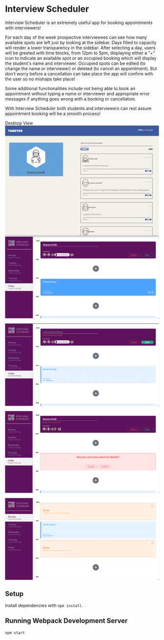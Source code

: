 # Interview Scheduler

Interview Scheduler is an extremely useful app for booking appointments with interviewers! 

For each day of the week prospective interviewees can see how many available spots are left just by looking at the sidebar. Days filled to capacity will render a lower transparency in the sidebar. After selecting a day, users will be greeted with time blocks, from 12pm to 5pm, displaying either a "+" icon to indicate an available spot or an occupied booking which will display the student's name and interviewer. Occupied spots can be edited (to change the name or interviewer) or deleted (to cancel an appointment). But don't worry before a cancellation can take place the app will confirm with the user so no mishaps take place!

Some additional functionalities include not being able to book an appointment without typing a name or interviewer and appropriate error messages if anything goes wrong with a booking or cancellation.

With Interview Scheduler both students and interviewers can rest assure appointment booking will be a smooth process!

Desktop View 
!["Screenshot of Desktop view"](https://github.com/ShannaJSmith/tweeter/blob/master/docs/desktop-tweeter-view.png?raw=true)
!["Booking Appointments Form:"](https://github.com/ShannaJSmith/scheduler/blob/master/docs/BookingAppointmentForm.png?raw=true)

!["Warning Message For Submitting Without A Name:"](https://github.com/ShannaJSmith/scheduler/blob/master/docs/SubmitWithoutName.png?raw=true)

!["Cancel Confirmation:"](https://github.com/ShannaJSmith/scheduler/blob/master/docs/CancelConfirmation.png?raw=true)

!["Error Messages:"](https://github.com/ShannaJSmith/scheduler/blob/master/docs/ErrorMsgs.png?raw=true)

## Setup

Install dependencies with `npm install`.

## Running Webpack Development Server

```sh
npm start
```

